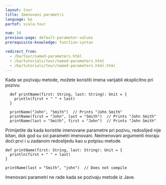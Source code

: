 ```yaml
---
layout: tour
title: Imenovani parametri
language: ba
partof: scala-tour

num: 34
previous-page: default-parameter-values
prerequisite-knowledge: function-syntax

redirect_from:
  - /ba/tour/named-parameters.html
  - /ba/tutorials/tour/named-parameters.html
  - /ba/tutorials/tour/named-parameters.html.html
---
```


Kada se pozivaju metode, možete koristiti imena varijabli eksplicitno pri pozivu:

```tut
  def printName(first: String, last: String): Unit = {
    println(first + " " + last)
  }

  printName("John", "Smith")  // Prints "John Smith"
  printName(first = "John", last = "Smith")  // Prints "John Smith"
  printName(last = "Smith", first = "John")  // Prints "John Smith"
```

Primijetite da kada koristite imenovane parametre pri pozivu, redoslijed nije bitan, dok god su svi parametri imenovani.
Neimenovani argumenti moraju doći prvi i u zadanom redoslijedu kao u potpisu metode.

```
def printName(first: String, last: String): Unit = {
  println(first + " " + last)
}

printName(last = "Smith", "john")  // Does not compile
```

Imenovani parametri ne rade kada se pozivaju metode iz Jave.
